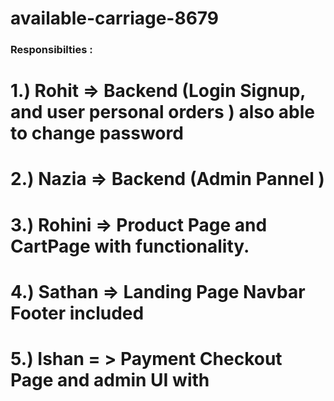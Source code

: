 # available-carriage-8679
 ### Responsibilties : 
 # 1.) Rohit => Backend (Login Signup,  and user personal orders ) also able to change password
 
 # 2.) Nazia => Backend (Admin Pannel )
 
 # 3.) Rohini => Product Page and CartPage with functionality.
 
 # 4.) Sathan  => Landing Page Navbar Footer included
 
# 5.) Ishan = > Payment Checkout Page and admin UI with 
